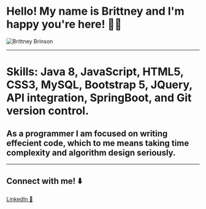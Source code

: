 # Hello! My name is Brittney and I'm happy you're here! 👋🏾
![Brittney Brinson](https://user-images.githubusercontent.com/110069445/229008960-0c7a8927-3da8-4a4c-9c8e-b495c8e79c07.png)

<hr>
<h1> Skills: Java 8, JavaScript, HTML5, CSS3, MySQL, Bootstrap 5, JQuery, API integration, SpringBoot, and Git version control.   </h1>
<h2>As a programmer I am focused on writing effecient code, which to me means taking time complexity and algorithm design seriously.</h2>
<hr>
<!-- <h2>What resources and techniques do I use to learn ?</h2>
<dl>
  <dt>Resources</dt>
  <dd>Udemy Courses</dd>
  <dt>As I go through the courses, I take notes along the way as well as coding along with the instructor. This helps me to retain knowledge faster and to get better muscle memory with core concepts. </dt>
  <dd>HackerRank</dd>
  <dt>I like going through HackerRanks preperation bundles because they have targeted topics like data structures. Depending on what I am learning, I like using the knowledge from the Udemy courses and then using those skills to solve problems. This cycle has helped me the most with advancing my knowledge. </dt>
</dl> -->


## Connect with me! ⬇️
<a href="https://www.linkedin.com/in/brittney-brinson-b623bb245/">LinkedIn 💼</a>

